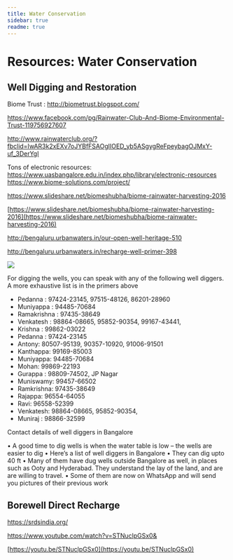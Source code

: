 ```yaml
---
title: Water Conservation
sidebar: true
readme: true
---
```


# Resources: Water Conservation



## Well Digging and Restoration

Biome Trust : http://biometrust.blogspot.com/

https://www.facebook.com/pg/Rainwater-Club-And-Biome-Environmental-Trust-119756927607


http://www.rainwaterclub.org/?fbclid=IwAR3k2xEXv7oJYBfFSAOglIOED_yb5ASgygReFpeybagOJMxY-uf_3DerYgI


Tons of electronic resources:
https://www.uasbangalore.edu.in/index.php/library/electronic-resources 
https://www.biome-solutions.com/project/


https://www.slideshare.net/biomeshubha/biome-rainwater-harvesting-2016


[https://www.slideshare.net/biomeshubha/biome-rainwater-harvesting-2016](https://www.slideshare.net/biomeshubha/biome-rainwater-harvesting-2016)

http://bengaluru.urbanwaters.in/our-open-well-heritage-510

http://bengaluru.urbanwaters.in/recharge-well-primer-398


![](https://d2mxuefqeaa7sj.cloudfront.net/s_701F65F0029B6FA221BAEB4C146011CDD3524802C3E63D45C58208D5F72E4C2A_1552630105890_Screenshot+2019-03-15+at+11.37.27+AM.png)


For digging the wells, you can speak with any of the following well diggers. A more exhaustive list is in the primers above


- Pedanna : 97424-23145, 97515-48126, 86201-28960
- Muniyappa : 94485-70684
- Ramakrishna : 97435-38649
- Venkatesh : 98864-08665, 95852-90354, 99167-43441, 
- Krishna : 99862-03022
- Pedanna : 97424-23145
- Antony: 80507-95139, 90357-10920, 91006-91501
- Kanthappa: 99169-85003
- Muniyappa: 94485-70684
- Mohan: 99869-22193
- Gurappa : 98809-74502, JP Nagar
- Muniswamy: 99457-66502
- Ramkrishna: 97435-38649
- Rajappa: 96554-64055
- Ravi: 96558-52399
- Venkatesh: 98864-08665, 95852-90354,
- Muniraj : 98866-32599

Contact details of well diggers in Bangalore

• A good time to dig wells is when the water table is low – the wells are easier to dig
• Here’s a list of well diggers in Bangalore
• They can dig upto 40 ft
• Many of them have dug wells outside Bangalore as well, in places such as Ooty and Hyderabad. They understand the lay of the land, and are are willing to travel.
• Some of them are now on WhatsApp and will send you pictures of their previous work




## Borewell Direct Recharge

https://srdsindia.org/


https://www.youtube.com/watch?v=STNuclpGSx0&


[https://youtu.be/STNuclpGSx0](https://youtu.be/STNuclpGSx0)




